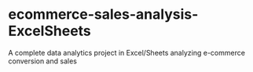 # ecommerce-sales-analysis-ExcelSheets
A complete data analytics project in Excel/Sheets analyzing e-commerce conversion and sales

